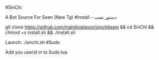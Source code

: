 #SinChi

A Bot Source For Seen (New Tg)
#Install - دستور نصب

git clone https://github.com/mahdivalipoor/sinchiteam && cd SinChi && chmod +x install.sh && ./install.sh

Launch: ./sinchi.sh
#Sudo

Add you userid in to Sudo.lua
